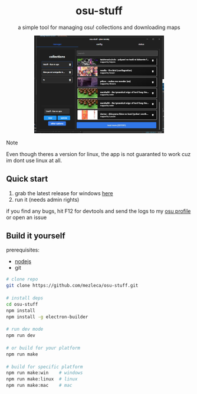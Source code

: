 <div align="center">
    <h1 align="center" style="border: none; margin-bottom: none;">osu-stuff</h1>
    <p align="center">a simple tool for managing osu! collections and downloading maps</p>
</div>

<p align="center">
  <img width="70%" height="70%" src="https://github.com/mezleca/osu-stuff/blob/main/build/images/menu.png">
</p>

> [!NOTE]
> Even though theres a version for linux, the app is not guaranted to work cuz im dont use linux at all. 

## Quick start
1. grab the latest release for windows [here](https://github.com/mezleca/osu-stuff/releases/)
2. run it (needs admin rights)

if you find any bugs, hit F12 for devtools and send the logs to my [osu profile](https://osu.ppy.sh/users/mzle) or open an issue

## Build it yourself

prerequisites:
- [nodejs](https://nodejs.org/)
- git

```bash
# clone repo
git clone https://github.com/mezleca/osu-stuff.git

# install deps
cd osu-stuff
npm install
npm install -g electron-builder

# run dev mode
npm run dev

# or build for your platform
npm run make

# build for specific platform
npm run make:win    # windows
npm run make:linux  # linux
npm run make:mac    # mac
```